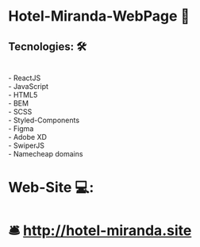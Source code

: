 #  Hotel-Miranda-WebPage 🏨
##  Tecnologies: 🛠️ 
<br/>
- ReactJS <br/>
- JavaScript <br/>
- HTML5 <br/>
- BEM <br/>
- SCSS <br/>
- Styled-Components <br/>
- Figma <br/>
- Adobe XD <br/>
- SwiperJS <br/>
- Namecheap domains
<br/>

#   Web-Site 💻: 

# 🛎️  http://hotel-miranda.site  

                                                                                                                                        
